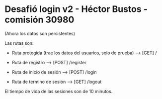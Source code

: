 # Desafió login v2 - Héctor Bustos - comisión 30980

(Ahora los datos son persistentes)

Las rutas son:

- Ruta protegida (trae los datos del usuarios, solo de prueba) --> [GET] /

- Ruta de registro --> [POST] /register
- Ruta de inicio de sesión --> [POST] /login
- Ruta de termino de sesión --> [GET] /logout

El tiempo de vida de las sesiones son de 10 minutos.
